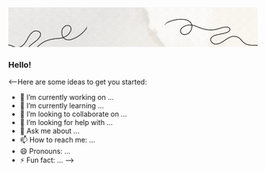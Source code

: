 <img src="https://github.com/hakuxo/hakuxo/blob/main/github%20banner%20(960%20%C3%97%20152%20px)%20(640%20%C3%97%20152%20px)%20(960%20%C3%97%20152%20px)%20(1).gif?raw=true" alt="banner">


### Hello! 

<--Here are some ideas to get you started:

- 🔭 I’m currently working on ...
- 🌱 I’m currently learning ...
- 👯 I’m looking to collaborate on ...
- 🤔 I’m looking for help with ...
- 💬 Ask me about ...
- 📫 How to reach me: ...
- 😄 Pronouns: ...
- ⚡ Fun fact: ...
-->
